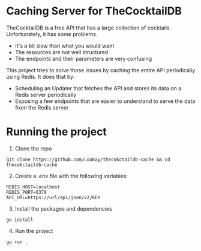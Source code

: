 # Caching Server for TheCocktailDB

TheCocktailDB is a free API that has a large collection of cocktails. Unfortunately, it has some problems.

* It's a bit slow than what you would want
* The resources are not well structured
* The endpoints and their parameters are very confusing

This project tries to solve those issues by caching the entire API periodically using Redis. It does that by:

* Scheduling an Updater that fetches the API and stores its data on a Redis server periodically
* Exposing a few endpoints that are easier to understand to serve the data from the Redis server

# Running the project

1. Clone the repo

```
git clone https://github.com/Loukay/thecokctaildb-cache && cd thecokctaildb-cache
```

2. Create a .env file with the following variables:

```
REDIS_HOST=localhost
REDIS_PORT=6379
API_URL=https://url/api/json/v2/KEY
```

3. Install the packages and dependencies 

```console
go install
```

4. Run the project

```console
go run .
```
